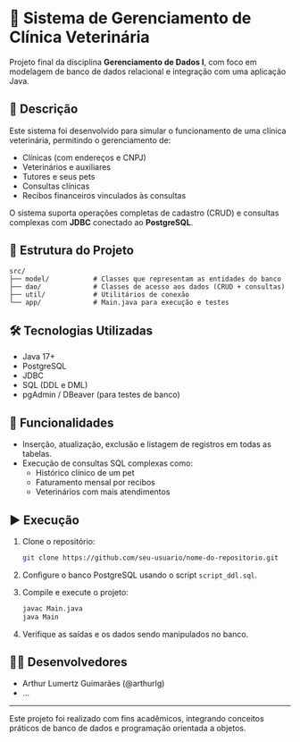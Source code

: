 # 🐾 Sistema de Gerenciamento de Clínica Veterinária

Projeto final da disciplina **Gerenciamento de Dados I**, com foco em modelagem de banco de dados relacional e integração com uma aplicação Java.

## 📌 Descrição

Este sistema foi desenvolvido para simular o funcionamento de uma clínica veterinária, permitindo o gerenciamento de:

- Clínicas (com endereços e CNPJ)
- Veterinários e auxiliares
- Tutores e seus pets
- Consultas clínicas
- Recibos financeiros vinculados às consultas

O sistema suporta operações completas de cadastro (CRUD) e consultas complexas com **JDBC** conectado ao **PostgreSQL**.

## 📂 Estrutura do Projeto

```
src/
├── model/           # Classes que representam as entidades do banco
├── dao/             # Classes de acesso aos dados (CRUD + consultas)
├── util/            # Utilitários de conexão
└── app/             # Main.java para execução e testes
```

## 🛠️ Tecnologias Utilizadas

- Java 17+
- PostgreSQL
- JDBC
- SQL (DDL e DML)
- pgAdmin / DBeaver (para testes de banco)

## 📄 Funcionalidades

- Inserção, atualização, exclusão e listagem de registros em todas as tabelas.
- Execução de consultas SQL complexas como:
  - Histórico clínico de um pet
  - Faturamento mensal por recibos
  - Veterinários com mais atendimentos

## ▶️ Execução

1. Clone o repositório:
   ```bash
   git clone https://github.com/seu-usuario/nome-do-repositorio.git
   ```

2. Configure o banco PostgreSQL usando o script `script_ddl.sql`.

3. Compile e execute o projeto:
   ```bash
   javac Main.java
   java Main
   ```

4. Verifique as saídas e os dados sendo manipulados no banco.

## 👨‍💻 Desenvolvedores

- Arthur Lumertz Guimarães (@arthurlg)
- ...

---

Este projeto foi realizado com fins acadêmicos, integrando conceitos práticos de banco de dados e programação orientada a objetos.
